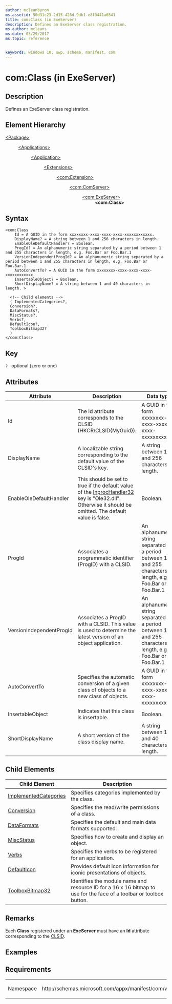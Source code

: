 ```yaml
---
author: mcleanbyron
ms.assetid: 50d31c23-2d15-428d-9db1-e8f3441a6541
title: com:Class (in ExeServer)
description: Defines an ExeServer class registration.
ms.author: mcleans
ms.date: 03/29/2017
ms.topic: reference


keywords: windows 10, uwp, schema, manifest, com
---
```



# com:Class (in ExeServer)

## Description
Defines an ExeServer class registration.

## Element Hierarchy
<dl>
<dt><a href="element-package.md">&lt;Package&gt;</a></dt>
<dd>
<dl>
<dt><a href="element-applications.md">&lt;Applications&gt;</a></dt>
<dd>
<dl>
<dt><a href="element-application.md">&lt;Application&gt;</a></dt>
<dd>
<dl>
<dt><a href="element-1-extensions.md">&lt;Extensions&gt;</a></dt>
<dd>
<dl>
<dt><a href="element-com-extension.md">&lt;com:Extension&gt;</a></dt>
<dd>
<dl>
<dt><a href="element-com-comserver.md">&lt;com:ComServer&gt;</a></dt>
<dd>
<dl>
<dt><a href="element-com-exeserver.md">&lt;com:ExeServer&gt;</a></dt>
<dd><b>&lt;com:Class&gt;</b></dd>
</dl>
</dd>
</dl>
</dd>
</dl>
</dd>
</dl>
</dd>
</dl>
</dd>
</dl>
</dd>
</dl>



## Syntax
```syntax
<com:Class
    Id = A GUID in the form xxxxxxxx-xxxx-xxxx-xxxx-xxxxxxxxxxxx.
    DisplayName? = A string between 1 and 256 characters in length.
    EnableOleDefaultHandler? = Boolean.
    ProgId? = An alphanumeric string separated by a period between 1 and 255 characters in length, e.g. Foo.Bar or Foo.Bar.1
    VersionIndependentProgId? = An alphanumeric string separated by a period between 1 and 255 characters in length, e.g. Foo.Bar or Foo.Bar.1
    AutoConvertTo? = A GUID in the form xxxxxxxx-xxxx-xxxx-xxxx-xxxxxxxxxxxx.
    InsertableObject? = Boolean.
    ShortDisplayName? = A string between 1 and 40 characters in length. >

  <!-- Child elements -->
  ( ImplementedCategories?,
  Conversion?,
  DataFormats?,
  MiscStatus?,
  Verbs?,
  DefaultIcon?,
  ToolboxBitmap32? 
  )
</com:Class>
```

## Key
`?`    optional (zero or one) 

## Attributes

| Attribute | Description | Data type | Required |
|-----------|-------------|-----------|----------|
| Id        | The Id attribute corresponds to the CLSID (HKCR\CLSID\{MyGuid}). | A GUID in the form xxxxxxxx-xxxx-xxxx-xxxx-xxxxxxxxxxxx. | Yes |
| DisplayName | A localizable string corresponding to the default value of the CLSID's key. | A string between 1 and 256 characters in length. | No |
| EnableOleDefaultHandler | This should be set to true if the default value of the [InprocHandler32](https://msdn.microsoft.com/library/windows/desktop/ms693485.aspx) key is "Ole32.dll". Otherwise it should be omitted. The default value is false. | Boolean. | No |
| ProgId | Associates a programmatic identifier (ProgID) with a CLSID. | An alphanumeric string separated by a period between 1 and 255 characters in length, e.g. Foo.Bar or Foo.Bar.1 | No |
| VersionIndependentProgId | Associates a ProgID with a CLSID. This value is used to determine the latest version of an object application. | An alphanumeric string separated by a period between 1 and 255 characters in length, e.g. Foo.Bar or Foo.Bar.1 | No |
| AutoConvertTo | Specifies the automatic conversion of a given class of objects to a new class of objects. | A GUID in the form xxxxxxxx-xxxx-xxxx-xxxx-xxxxxxxxxxxx. | No |
| InsertableObject | Indicates that this class is insertable. | Boolean. | No |
| ShortDisplayName | A short version of the class display name. | A string between 1 and 40 characters in length. | No |

## Child Elements

| Child Element         | Description |
|-----------------------|-------------|
| [ImplementedCategories](element-com-exe-implementedcategories.md) | Specifies categories implemented by the class. |
| [Conversion](element-com-exe-conversion.md) | Specifies the read/write permissions of a class. |
| [DataFormats](element-com-exe-dataformats.md) | Specifies the default and main data formats supported. |
| [MiscStatus](element-com-exe-miscstatus.md) | Specifies how to create and display an object. |
| [Verbs](element-com-exe-verbs.md) | Specifies the verbs to be registered for an application. |
| [DefaultIcon](element-com-exe-defaulticon.md) | Provides default icon information for iconic presentations of objects. |
| [ToolboxBitmap32](element-com-exe-toolboxbitmap32.md) | Identifies the module name and resource ID for a 16 x 16 bitmap to use for the face of a toolbar or toolbox button. |

## Remarks
Each **Class** registered under an **ExeServer** must have an **Id** attribute corresponding to the [CLSID](https://msdn.microsoft.com/library/windows/desktop/ms691424.aspx). 

## Examples

## Requirements
<table>
<colgroup>
<col width="50%" />
<col width="50%" />
</colgroup>
<tbody>
<tr class="odd">
<td><p>Namespace</p></td>
<td><p>http://schemas.microsoft.com/appx/manifest/com/windows10</p></td>
</tr>
</tbody>
</table>